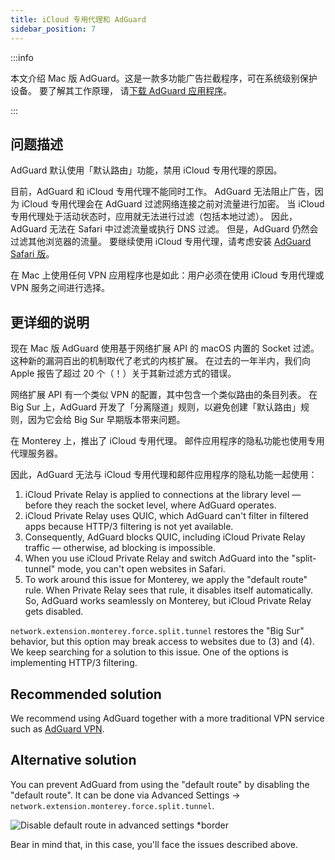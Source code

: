 ```yaml
---
title: iCloud 专用代理和 AdGuard
sidebar_position: 7
---
```


:::info

本文介绍 Mac 版 AdGuard。这是一款多功能广告拦截程序，可在系统级别保护设备。 要了解其工作原理， 请[下载 AdGuard 应用程序](https://agrd.io/download-kb-adblock)。

:::

## 问题描述

AdGuard 默认使用「默认路由」功能，禁用 iCloud 专用代理的原因。

目前，AdGuard 和 iCloud 专用代理不能同时工作。 AdGuard 无法阻止广告，因为 iCloud 专用代理会在 AdGuard 过滤网络连接之前对流量进行加密。 当 iCloud 专用代理处于活动状态时，应用就无法进行过滤（包括本地过滤）。 因此，AdGuard 无法在 Safari 中过滤流量或执行 DNS 过滤。 但是，AdGuard 仍然会过滤其他浏览器的流量。 要继续使用 iCloud 专用代理，请考虑安装 [AdGuard Safari 版](https://adguard.com/adguard-safari/overview.html)。

在 Mac 上使用任何 VPN 应用程序也是如此：用户必须在使用 iCloud 专用代理或 VPN 服务之间进行选择。

## 更详细的说明

现在 Mac 版 AdGuard 使用基于网络扩展 API 的 macOS 内置的 Socket 过滤。 这种新的漏洞百出的机制取代了老式的内核扩展。 在过去的一年半内，我们向 Apple 报告了超过 20 个（！）关于其新过滤方式的错误。

网络扩展 API 有一个类似 VPN 的配置，其中包含一个类似路由的条目列表。 在 Big Sur 上，AdGuard 开发了「分离隧道」规则，以避免创建「默认路由」规则，因为它会给 Big Sur 早期版本带来问题。

在 Monterey 上，推出了 iCloud 专用代理。 邮件应用程序的隐私功能也使用专用代理服务器。

因此，AdGuard 无法与 iCloud 专用代理和邮件应用程序的隐私功能一起使用：

1. iCloud Private Relay is applied to connections at the library level — before they reach the socket level, where AdGuard operates.
2. iCloud Private Relay uses QUIC, which AdGuard can't filter in filtered apps because HTTP/3 filtering is not yet available.
3. Consequently, AdGuard blocks QUIC, including iCloud Private Relay traffic — otherwise, ad blocking is impossible.
4. When you use iCloud Private Relay and switch AdGuard into the "split-tunnel" mode, you can't open websites in Safari.
5. To work around this issue for Monterey, we apply the "default route" rule. When Private Relay sees that rule, it disables itself automatically. So, AdGuard works seamlessly on Monterey, but iCloud Private Relay gets disabled.

`network.extension.monterey.force.split.tunnel` restores the "Big Sur" behavior, but this option may break access to websites due to (3) and (4). We keep searching for a solution to this issue. One of the options is implementing HTTP/3 filtering.

## Recommended solution

We recommend using AdGuard together with a more traditional VPN service such as [AdGuard VPN](https://adguard-vpn.com/).

## Alternative solution

You can prevent AdGuard from using the "default route" by disabling the "default route". It can be done via Advanced Settings → `network.extension.monterey.force.split.tunnel`.

![Disable default route in advanced settings *border](https://cdn.adtidy.org/content/kb/ad_blocker/mac/mac_adguard_advanced_settings.jpg)

Bear in mind that, in this case, you'll face the issues described above.
